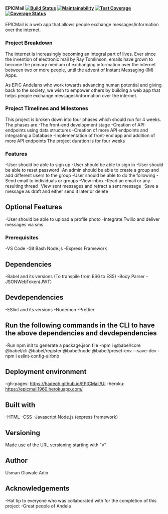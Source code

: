#### EPICMail [![Build Status](https://travis-ci.com/hadeoh/EPICMail.svg?branch=develop)](https://travis-ci.com/hadeoh/EPICMail)  [![Maintainability](https://api.codeclimate.com/v1/badges/c177a4ddcd637c2e9dcd/maintainability)](https://codeclimate.com/github/hadeoh/EPICMail/maintainability)  [![Test Coverage](https://api.codeclimate.com/v1/badges/c177a4ddcd637c2e9dcd/test_coverage)](https://codeclimate.com/github/hadeoh/EPICMail/test_coverage) [![Coverage Status](https://coveralls.io/repos/github/hadeoh/EPICMail/badge.svg?branch=develop)](https://coveralls.io/github/hadeoh/EPICMail?branch=develop)


EPICMail is a web app that allows people exchange messages/information over the internet. 

### Project Breakdown
The internet is increasingly becoming an integral part of lives. Ever since the invention of electronic mail by Ray Tomlinson, emails have grown to become the primary medium of exchanging information over the internet between two or more people, until the advent of Instant Messaging (IM) Apps.

As EPIC Andelans who work towards advancing human potential and giving back to the society, we wish to empower others by building a web app that helps people exchange messages/information over the internet.

### Project Timelines and Milestones

This project is broken down into four phases which should run for 4 weeks. The phases are
-The front-end development stage
-Creation of API endpoints using data structures
-Creation of more API endpoints and integrating a Database
-Implementation of front-end app and addition of more API endpoints
The project duration is for four weeks


### Features

-User should be able to sign up
-User should be able to sign in
-User should be able to reset password
-An admin should be able to create a group and add different users to the group
-User should be able to do the following
    -Send email to individuals or groups
    -View inbox
    -Read an email or any resulting thread
    -View sent messages and retract a sent message
    -Save a message as draft and either send it later or delete
## Optional Features
-User should be able to upload a profile photo
-Integrate Twilio and deliver messages via sms

### Prerequisites

-VS Code
-Git Bash
Node.js
-Express Framework

## Dependencies

-Babel and its versions (To transpile from ES6 to ES5)
-Body Parser
-JSONWebToken(JWT)

## Devdependencies

-ESlint and its versions
-Nodemon
-Prettier

## Run the following commands in the CLI to have the above dependencies and devdependencies

-Run npm init to generate a package.json file
-npm i @babel/core @babel/cli @babel/register @babel/node @babel/preset-env --save-dev
-npm i eslint-config-airbnb

## Deployment environment

-gh-pages: https://hadeoh.github.io/EPICMail/UI
-heroku: https://epicmail1960.herokuapp.com/

## Built with

-HTML
-CSS
-Javascript
Node.js (express framework)

## Versioning

Made use of the URL versioning starting with "v"

## Author

Usman Olawale Adio

## Acknowledgements

-Hat tip to everyone who was collaborated with for the completion of this project
-Great people of Andela
